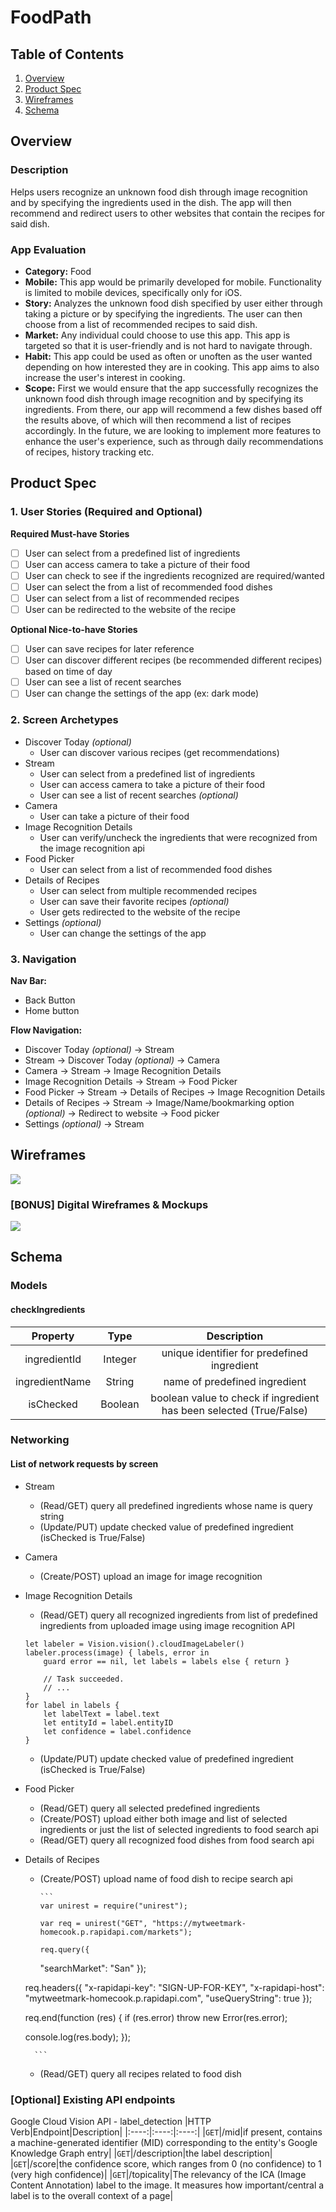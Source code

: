 # FoodPath
## Table of Contents
1. [Overview](#Overview)
2. [Product Spec](#Product-Spec)
3. [Wireframes](#Wireframes)
4. [Schema](#Schema)

## Overview
### Description
Helps users recognize an unknown food dish through image recognition and by specifying the ingredients used in the dish. The app will then recommend and redirect users to other websites that contain the recipes for said dish.

### App Evaluation
- **Category:** Food
- **Mobile:** This app would be primarily developed for mobile. Functionality is limited to mobile devices, specifically only for iOS.
- **Story:** Analyzes the unknown food dish specified by user either through taking a picture or by specifying the ingredients. The user can then choose from a list of recommended recipes to said dish.
- **Market:** Any individual could choose to use this app. This app is targeted so that it is user-friendly and is not hard to navigate through.
- **Habit:** This app could be used as often or unoften as the user wanted depending on how interested they are in cooking. This app aims to also increase the user's interest in cooking.
- **Scope:** First we would ensure that the app successfully recognizes the unknown food dish through image recognition and by specifying its ingredients. From there, our app will recommend a few dishes based off the results above, of which will then recommend a list of recipes accordingly. In the future, we are looking to implement more features to enhance the user's experience, such as through daily recommendations of recipes, history tracking etc.

## Product Spec
### 1. User Stories (Required and Optional)
**Required Must-have Stories**
- [ ] User can select from a predefined list of ingredients
- [ ] User can access camera to take a picture of their food
- [ ] User can check to see if the ingredients recognized are required/wanted
- [ ] User can select the from a list of recommended food dishes
- [ ] User can select from a list of recommended recipes
- [ ] User can be redirected to the website of the recipe

**Optional Nice-to-have Stories**
- [ ] User can save recipes for later reference 
- [ ] User can discover different recipes (be recommended different recipes) based on time of day 
- [ ] User can see a list of recent searches
- [ ] User can change the settings of the app (ex: dark mode)

### 2. Screen Archetypes
* Discover Today *(optional)*
    - User can discover various recipes (get recommendations) 
* Stream
    - User can select from a predefined list of ingredients
	- User can access camera to take a picture of their food
	- User can see a list of recent searches *(optional)*
* Camera
	- User can take a picture of their food
* Image Recognition Details
    - User can verify/uncheck the ingredients that were recognized from the image recognition api
* Food Picker 
	- User can select from a list of recommended food dishes
* Details of Recipes 
    - User can select from multiple recommended recipes 
    - User can save their favorite recipes *(optional)*
    - User gets redirected to the website of the recipe	
* Settings *(optional)*
    - User can change the settings of the app	

### 3. Navigation
**Nav Bar:**
*    Back Button
*    Home button
		
**Flow Navigation:**
* Discover Today *(optional)*
&#8594; Stream
* Stream
&#8594; Discover Today *(optional)*
&#8594; Camera
* Camera
&#8594; Stream
&#8594; Image Recognition Details
* Image Recognition Details
&#8594; Stream
&#8594; Food Picker
* Food Picker 
&#8594; Stream
&#8594; Details of Recipes
&#8594; Image Recognition Details
* Details of Recipes
&#8594; Stream
&#8594; Image/Name/bookmarking option *(optional)*
&#8594; Redirect to website
&#8594; Food picker
* Settings *(optional)*
&#8594; Stream

## Wireframes
![](https://i.imgur.com/XIC1GFg.jpg)

### [BONUS] Digital Wireframes & Mockups
![](https://i.imgur.com/uTD3Gyd.jpg)

## Schema
### Models
#### checkIngredients
|Property	|Type		|Description		|
|:----:		|:----:		|:----:			|
|ingredientId	|Integer	|unique identifier for predefined ingredient|
|ingredientName	|String		|name of predefined ingredient|
|isChecked	|Boolean	|boolean value to check if ingredient has been selected (True/False)|

### Networking
#### List of network requests by screen
- Stream
	- (Read/GET) query all predefined ingredients whose name is query string
	- (Update/PUT) update checked value of predefined ingredient (isChecked is True/False)
- Camera
	- (Create/POST) upload an image for image recognition 
- Image Recognition Details
	- (Read/GET) query all recognized ingredients from list of predefined ingredients from uploaded image using image recognition API
	```
	let labeler = Vision.vision().cloudImageLabeler()
 	labeler.process(image) { labels, error in
		guard error == nil, let labels = labels else { return }

		// Task succeeded.
		// ...
 	}
 	for label in labels {
		let labelText = label.text
		let entityId = label.entityID
		let confidence = label.confidence
 	}
	```
	- (Update/PUT) update checked value of predefined ingredient (isChecked is True/False)
- Food Picker
	- (Read/GET) query all selected predefined ingredients
	- (Create/POST) upload either both image and list of selected ingredients or just the list of selected ingredients to food search api 
	- (Read/GET) query all recognized food dishes from food search api
- Details of Recipes
	- (Create/POST) upload name of food dish to recipe search api

          ```
          var unirest = require("unirest");

          var req = unirest("GET", "https://mytweetmark-homecook.p.rapidapi.com/markets");

          req.query({
		"searchMarket": "San"
		     });

	req.headers({
	"x-rapidapi-key": "SIGN-UP-FOR-KEY",
	"x-rapidapi-host": "mytweetmark-homecook.p.rapidapi.com",
	"useQueryString": true
	            });


	req.end(function (res) {
	if (res.error) throw new Error(res.error);

	console.log(res.body);
			});
  
        ```
	- (Read/GET) query all recipes related to food dish

### [Optional] Existing API endpoints
Google Cloud Vision API - label_detection
|HTTP Verb|Endpoint|Description|
|:----:|:----:|:----:|
|`GET`|/mid|if present, contains a machine-generated identifier (MID) corresponding to the entity's Google Knowledge Graph entry|
|`GET`|/description|the label description|
|`GET`|/score|the confidence score, which ranges from 0 (no confidence) to 1 (very high confidence)|
|`GET`|/topicality|The relevancy of the ICA (Image Content Annotation) label to the image. It measures how important/central a label is to the overall context of a page|
